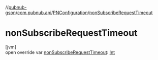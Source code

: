 //[pubnub-gson](../../../index.md)/[com.pubnub.api](../index.md)/[PNConfiguration](index.md)/[nonSubscribeRequestTimeout](non-subscribe-request-timeout.md)

# nonSubscribeRequestTimeout

[jvm]\
open override var [nonSubscribeRequestTimeout](non-subscribe-request-timeout.md): [Int](https://kotlinlang.org/api/latest/jvm/stdlib/kotlin/-int/index.html)
